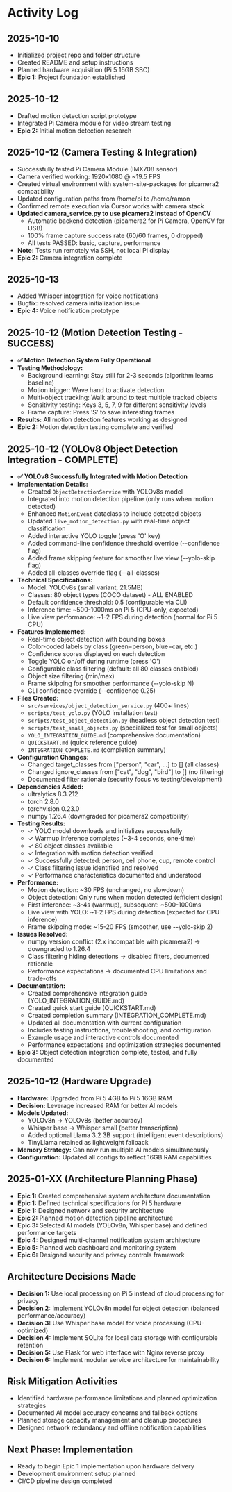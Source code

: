 # Activity Log

## 2025-10-10
- Initialized project repo and folder structure
- Created README and setup instructions
- Planned hardware acquisition (Pi 5 16GB SBC)
- **Epic 1:** Project foundation established

## 2025-10-12
- Drafted motion detection script prototype
- Integrated Pi Camera module for video stream testing
- **Epic 2:** Initial motion detection research

## 2025-10-12 (Camera Testing & Integration)
- Successfully tested Pi Camera Module (IMX708 sensor)
- Camera verified working: 1920x1080 @ ~19.5 FPS
- Created virtual environment with system-site-packages for picamera2 compatibility
- Updated configuration paths from /home/pi to /home/ramon
- Confirmed remote execution via Cursor works with camera stack
- **Updated camera_service.py to use picamera2 instead of OpenCV**
  - Automatic backend detection (picamera2 for Pi Camera, OpenCV for USB)
  - 100% frame capture success rate (60/60 frames, 0 dropped)
  - All tests PASSED: basic, capture, performance
- **Note:** Tests run remotely via SSH, not local Pi display
- **Epic 2:** Camera integration complete

## 2025-10-13
- Added Whisper integration for voice notifications
- Bugfix: resolved camera initialization issue
- **Epic 4:** Voice notification prototype

## 2025-10-12 (Motion Detection Testing - SUCCESS)
- **✅ Motion Detection System Fully Operational**
- **Testing Methodology:**
  - Background learning: Stay still for 2-3 seconds (algorithm learns baseline)
  - Motion trigger: Wave hand to activate detection
  - Multi-object tracking: Walk around to test multiple tracked objects
  - Sensitivity testing: Keys 3, 5, 7, 9 for different sensitivity levels
  - Frame capture: Press 'S' to save interesting frames
- **Results:** All motion detection features working as designed
- **Epic 2:** Motion detection testing complete and verified

## 2025-10-12 (YOLOv8 Object Detection Integration - COMPLETE)
- **✅ YOLOv8 Successfully Integrated with Motion Detection**
- **Implementation Details:**
  - Created `ObjectDetectionService` with YOLOv8s model
  - Integrated into motion detection pipeline (only runs when motion detected)
  - Enhanced `MotionEvent` dataclass to include detected objects
  - Updated `live_motion_detection.py` with real-time object classification
  - Added interactive YOLO toggle (press 'O' key)
  - Added command-line confidence threshold override (--confidence flag)
  - Added frame skipping feature for smoother live view (--yolo-skip flag)
  - Added all-classes override flag (--all-classes)
- **Technical Specifications:**
  - Model: YOLOv8s (small variant, 21.5MB)
  - Classes: 80 object types (COCO dataset) - ALL ENABLED
  - Default confidence threshold: 0.5 (configurable via CLI)
  - Inference time: ~500-1000ms on Pi 5 (CPU-only, expected)
  - Live view performance: ~1-2 FPS during detection (normal for Pi 5 CPU)
- **Features Implemented:**
  - Real-time object detection with bounding boxes
  - Color-coded labels by class (green=person, blue=car, etc.)
  - Confidence scores displayed on each detection
  - Toggle YOLO on/off during runtime (press 'O')
  - Configurable class filtering (default: all 80 classes enabled)
  - Object size filtering (min/max)
  - Frame skipping for smoother performance (--yolo-skip N)
  - CLI confidence override (--confidence 0.25)
- **Files Created:**
  - `src/services/object_detection_service.py` (400+ lines)
  - `scripts/test_yolo.py` (YOLO installation test)
  - `scripts/test_object_detection.py` (headless object detection test)
  - `scripts/test_small_objects.py` (specialized test for small objects)
  - `YOLO_INTEGRATION_GUIDE.md` (comprehensive documentation)
  - `QUICKSTART.md` (quick reference guide)
  - `INTEGRATION_COMPLETE.md` (completion summary)
- **Configuration Changes:**
  - Changed target_classes from ["person", "car", ...] to [] (all classes)
  - Changed ignore_classes from ["cat", "dog", "bird"] to [] (no filtering)
  - Documented filter rationale (security focus vs testing/development)
- **Dependencies Added:**
  - ultralytics 8.3.212
  - torch 2.8.0
  - torchvision 0.23.0
  - numpy 1.26.4 (downgraded for picamera2 compatibility)
- **Testing Results:**
  - ✓ YOLO model downloads and initializes successfully
  - ✓ Warmup inference completes (~3-4 seconds, one-time)
  - ✓ 80 object classes available
  - ✓ Integration with motion detection verified
  - ✓ Successfully detected: person, cell phone, cup, remote control
  - ✓ Class filtering issue identified and resolved
  - ✓ Performance characteristics documented and understood
- **Performance:**
  - Motion detection: ~30 FPS (unchanged, no slowdown)
  - Object detection: Only runs when motion detected (efficient design)
  - First inference: ~3-4s (warmup), subsequent: ~500-1000ms
  - Live view with YOLO: ~1-2 FPS during detection (expected for CPU inference)
  - Frame skipping mode: ~15-20 FPS (smoother, use --yolo-skip 2)
- **Issues Resolved:**
  - numpy version conflict (2.x incompatible with picamera2) → downgraded to 1.26.4
  - Class filtering hiding detections → disabled filters, documented rationale
  - Performance expectations → documented CPU limitations and trade-offs
- **Documentation:**
  - Created comprehensive integration guide (YOLO_INTEGRATION_GUIDE.md)
  - Created quick start guide (QUICKSTART.md)
  - Created completion summary (INTEGRATION_COMPLETE.md)
  - Updated all documentation with current configuration
  - Includes testing instructions, troubleshooting, and configuration
  - Example usage and interactive controls documented
  - Performance expectations and optimization strategies documented
- **Epic 3:** Object detection integration complete, tested, and fully documented

## 2025-10-12 (Hardware Upgrade)
- **Hardware:** Upgraded from Pi 5 4GB to Pi 5 16GB RAM
- **Decision:** Leverage increased RAM for better AI models
- **Models Updated:**
  - YOLOv8n → YOLOv8s (better accuracy)
  - Whisper base → Whisper small (better transcription)
  - Added optional Llama 3.2 3B support (intelligent event descriptions)
  - TinyLlama retained as lightweight fallback
- **Memory Strategy:** Can now run multiple AI models simultaneously
- **Configuration:** Updated all configs to reflect 16GB RAM capabilities

## 2025-01-XX (Architecture Planning Phase)
- **Epic 1:** Created comprehensive system architecture documentation
- **Epic 1:** Defined technical specifications for Pi 5 hardware
- **Epic 1:** Designed network and security architecture
- **Epic 2:** Planned motion detection pipeline architecture
- **Epic 3:** Selected AI models (YOLOv8n, Whisper base) and defined performance targets
- **Epic 4:** Designed multi-channel notification system architecture
- **Epic 5:** Planned web dashboard and monitoring system
- **Epic 6:** Designed security and privacy controls framework

## Architecture Decisions Made
- **Decision 1:** Use local processing on Pi 5 instead of cloud processing for privacy
- **Decision 2:** Implement YOLOv8n model for object detection (balanced performance/accuracy)
- **Decision 3:** Use Whisper base model for voice processing (CPU-optimized)
- **Decision 4:** Implement SQLite for local data storage with configurable retention
- **Decision 5:** Use Flask for web interface with Nginx reverse proxy
- **Decision 6:** Implement modular service architecture for maintainability

## Risk Mitigation Activities
- Identified hardware performance limitations and planned optimization strategies
- Documented AI model accuracy concerns and fallback options
- Planned storage capacity management and cleanup procedures
- Designed network redundancy and offline notification capabilities

## Next Phase: Implementation
- Ready to begin Epic 1 implementation upon hardware delivery
- Development environment setup planned
- CI/CD pipeline design completed
